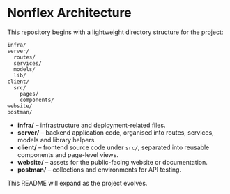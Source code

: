 # Nonflex Architecture

This repository begins with a lightweight directory structure for the project:

```
infra/
server/
  routes/
  services/
  models/
  lib/
client/
  src/
    pages/
    components/
website/
postman/
```

- **infra/** – infrastructure and deployment-related files.
- **server/** – backend application code, organised into routes, services, models and library helpers.
- **client/** – frontend source code under `src/`, separated into reusable components and page-level views.
- **website/** – assets for the public-facing website or documentation.
- **postman/** – collections and environments for API testing.

This README will expand as the project evolves.
